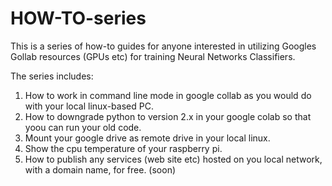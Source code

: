 # HOW-TO-series

This is a series of how-to guides for anyone interested in utilizing Googles Gollab resources (GPUs etc) for training
Neural Networks Classifiers.

The series includes:
1. How to work in command line mode in google collab as you would do with your local linux-based PC.
2. How to downgrade python to version 2.x in your google colab so that yoou can run your old code.
3. Mount your google drive as remote drive in your local linux.
4. Show the cpu temperature of your raspberry pi.
5. How to publish any services (web site etc) hosted on you local network, with a domain name, for free. (soon)
